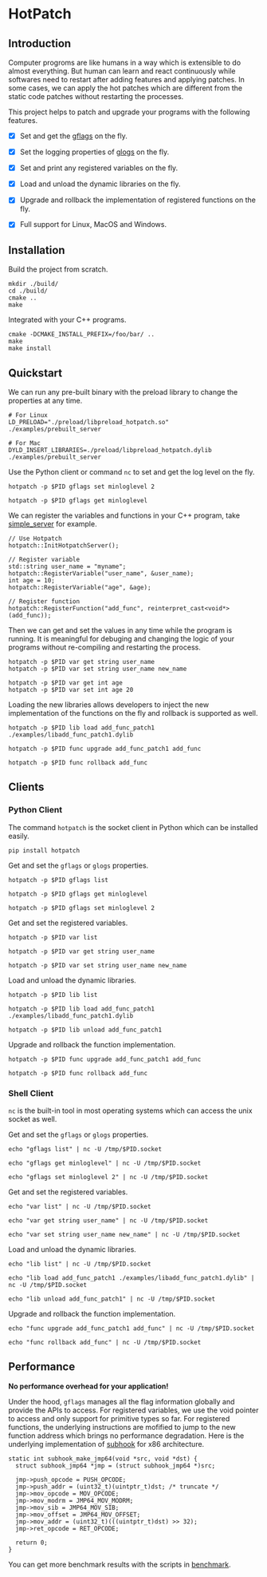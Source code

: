# HotPatch

## Introduction

Computer progroms are like humans in a way which is extensible to do almost everything. But human can learn and react continuously while softwares need to restart after adding features and applying patches. In some cases, we can apply the hot patches which are different from the static code patches without restarting the processes.

This project helps to patch and upgrade your programs with the following features.

- [x] Set and get the [gflags](https://github.com/gflags/gflags) on the fly.
- [x] Set the logging properties of [glogs](https://github.com/google/glog) on the fly.
- [x] Set and print any registered variables on the fly.
- [x] Load and unload the dynamic libraries on the fly.
- [x] Upgrade and rollback the implementation of registered functions on the fly.
- [x] Full support for Linux, MacOS and Windows.


## Installation

Build the project from scratch.

```
mkdir ./build/
cd ./build/
cmake ..
make
```

Integrated with your C++ programs.

```
cmake -DCMAKE_INSTALL_PREFIX=/foo/bar/ ..
make
make install
```

## Quickstart

We can run any pre-built binary with the preload library to change the properties at any time.

```
# For Linux
LD_PRELOAD="./preload/libpreload_hotpatch.so" ./examples/prebuilt_server

# For Mac
DYLD_INSERT_LIBRARIES=./preload/libpreload_hotpatch.dylib ./examples/prebuilt_server
```

Use the Python client or command `nc` to set and get the log level on the fly.

```
hotpatch -p $PID gflags set minloglevel 2

hotpatch -p $PID gflags get minloglevel
```

We can register the variables and functions in your C++ program, take [simple_server](./examples/simple_server.cpp) for example.

```
// Use Hotpatch
hotpatch::InitHotpatchServer();

// Register variable
std::string user_name = "myname";
hotpatch::RegisterVariable("user_name", &user_name);
int age = 10;
hotpatch::RegisterVariable("age", &age);

// Register function
hotpatch::RegisterFunction("add_func", reinterpret_cast<void*>(add_func));
```

Then we can get and set the values in any time while the program is running. It is meaningful for debuging and changing the logic of your programs without re-compiling and restarting the process.

```
hotpatch -p $PID var get string user_name
hotpatch -p $PID var set string user_name new_name

hotpatch -p $PID var get int age
hotpatch -p $PID var set int age 20
```

Loading the new libraries allows developers to inject the new implementation of the functions on the fly and rollback is supported as well.

```
hotpatch -p $PID lib load add_func_patch1 ./examples/libadd_func_patch1.dylib

hotpatch -p $PID func upgrade add_func_patch1 add_func

hotpatch -p $PID func rollback add_func
```

## Clients

### Python Client

The command `hotpatch` is the socket client in Python which can be installed easily.

```
pip install hotpatch
```

Get and set the `gflags` or `glogs` properties.

```
hotpatch -p $PID gflags list

hotpatch -p $PID gflags get minloglevel

hotpatch -p $PID gflags set minloglevel 2
```

Get and set the registered variables.

```
hotpatch -p $PID var list

hotpatch -p $PID var get string user_name

hotpatch -p $PID var set string user_name new_name
```

Load and unload the dynamic libraries.

```
hotpatch -p $PID lib list

hotpatch -p $PID lib load add_func_patch1 ./examples/libadd_func_patch1.dylib

hotpatch -p $PID lib unload add_func_patch1
```

Upgrade and rollback the function implementation.

```
hotpatch -p $PID func upgrade add_func_patch1 add_func

hotpatch -p $PID func rollback add_func
```

### Shell Client

`nc` is the built-in tool in most operating systems which can access the unix socket as well.

Get and set the `gflags` or `glogs` properties.

```
echo "gflags list" | nc -U /tmp/$PID.socket

echo "gflags get minloglevel" | nc -U /tmp/$PID.socket

echo "gflags set minloglevel 2" | nc -U /tmp/$PID.socket
```

Get and set the registered variables.

```
echo "var list" | nc -U /tmp/$PID.socket

echo "var get string user_name" | nc -U /tmp/$PID.socket

echo "var set string user_name new_name" | nc -U /tmp/$PID.socket
```

Load and unload the dynamic libraries.

```
echo "lib list" | nc -U /tmp/$PID.socket

echo "lib load add_func_patch1 ./examples/libadd_func_patch1.dylib" | nc -U /tmp/$PID.socket

echo "lib unload add_func_patch1" | nc -U /tmp/$PID.socket
```

Upgrade and rollback the function implementation.

```
echo "func upgrade add_func_patch1 add_func" | nc -U /tmp/$PID.socket

echo "func rollback add_func" | nc -U /tmp/$PID.socket
```

## Performance

**No performance overhead for your application!**

Under the hood, `gflags` manages all the flag information globally and provide the APIs to access. For registered variables, we use the void pointer to access and only support for primitive types so far. For registered functions, the underlying instructions are mofified to jump to the new function address which brings no performance degradation. Here is the underlying implementation of [subhook](https://github.com/Zeex/subhook) for x86 architecture.

```
static int subhook_make_jmp64(void *src, void *dst) {
  struct subhook_jmp64 *jmp = (struct subhook_jmp64 *)src;

  jmp->push_opcode = PUSH_OPCODE;
  jmp->push_addr = (uint32_t)(uintptr_t)dst; /* truncate */
  jmp->mov_opcode = MOV_OPCODE;
  jmp->mov_modrm = JMP64_MOV_MODRM;
  jmp->mov_sib = JMP64_MOV_SIB;
  jmp->mov_offset = JMP64_MOV_OFFSET;
  jmp->mov_addr = (uint32_t)(((uintptr_t)dst) >> 32);
  jmp->ret_opcode = RET_OPCODE;

  return 0;
}
```

You can get more benchmark results with the scripts in [benchmark](./benchmark/).
